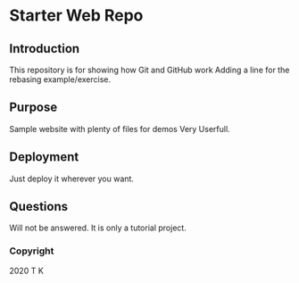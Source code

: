 # Starter Web Repo

## Introduction

This repository is for showing how Git and GitHub work
Adding a line for the rebasing example/exercise.


## Purpose

Sample website with plenty of files for demos Very Userfull.

## Deployment

Just deploy it wherever you want.

## Questions

Will not be answered. It is only a tutorial project.

### Copyright

2020 T K
